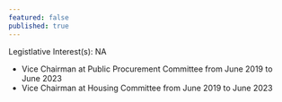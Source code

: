 ```yaml
---
featured: false
published: true
---
```

Legistlative Interest(s): NA

* Vice Chairman at Public Procurement Committee from June 2019 to June 2023
* Vice Chairman at Housing Committee from June 2019 to June 2023
